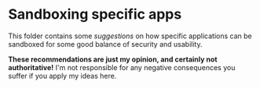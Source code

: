 # Sandboxing specific apps

This folder contains some _suggestions_ on how specific applications can be sandboxed for some good balance of security and usability.

**These recommendations are just my opinion, and certainly not authoritative!** I'm not responsible for any negative consequences you suffer if you apply my ideas here.